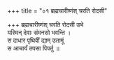 +++
title = "०१ ब्रह्मचारीष्णंश् चरति रोदसी"

+++
ब्रह्मचारीष्णंश् चरति रोदसी उभे  
यस्मिन् देवाः संमनसो भवन्ति ।  
स दाधार पृथिवीं द्याम् उतामूं  
स आचार्यं तपसा पिपर्तु ॥